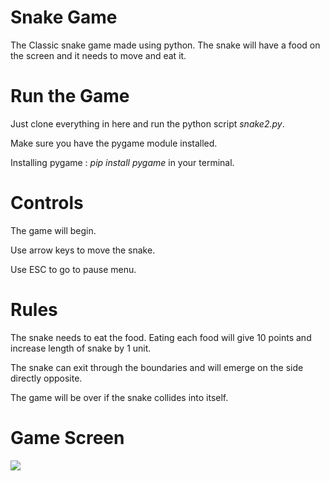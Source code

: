 # Snake Game
The Classic snake game made using python. The snake will have a food on the screen and it needs to move and eat it. 

# Run the Game
Just clone everything in here and run the python script *snake2.py*.

Make sure you have the pygame module installed. 

Installing pygame : *pip install pygame* in your terminal.

# Controls

The game will begin.

Use arrow keys to move the snake.

Use ESC to go to pause menu.

# Rules

The snake needs to eat the food. Eating each food will give 10 points and increase length of snake by 1 unit.

The snake can exit through the boundaries and will emerge on the side directly opposite.

The game will be over if the snake collides into itself.

# Game Screen

![](https://github.com/debargha-10/CodeBucket/blob/master/Game_Bucket/Snake_Game/Assets/Capture.JPG)

